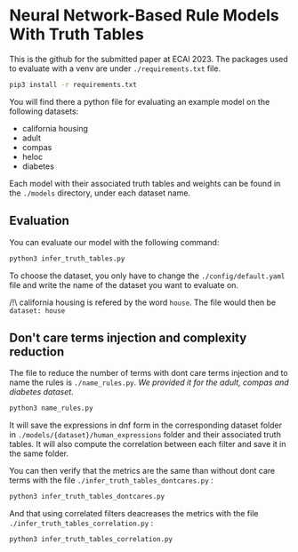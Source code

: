 # Neural Network-Based Rule Models With Truth Tables

This is the github for the submitted paper at ECAI 2023. The packages used to evaluate with a venv are under `./requirements.txt`
file.

```bash
pip3 install -r requirements.txt
```

You will find there a python file for evaluating an example model on the following datasets:

- california housing
- adult
- compas
- heloc
- diabetes

Each model with their associated truth tables and weights can be found in the `./models` directory, under each dataset name.

## Evaluation

You can evaluate our model with the following command:

```bash
python3 infer_truth_tables.py
```

To choose the dataset, you only have to change the `./config/default.yaml` file and write the name of the dataset you want to evaluate on.

/!\ california housing is refered by the word `house`. The file would then be `dataset: house`


## Don't care terms injection and complexity reduction

The file to reduce the number of terms with dont care terms injection and to name the rules is `./name_rules.py`. *We provided it for the adult, compas and diabetes dataset*.

```bash
python3 name_rules.py
```

It will save the expressions in dnf form in the corresponding dataset folder in `./models/{dataset}/human_expressions` folder and their associated truth tables.
It will also compute the correlation between each filter and save it in the same folder.


You can then verify that the metrics are the same than without dont care terms with the file `./infer_truth_tables_dontcares.py` :

```bash
python3 infer_truth_tables_dontcares.py
```

And that using correlated filters deacreases the metrics with the file `./infer_truth_tables_correlation.py` :

```bash
python3 infer_truth_tables_correlation.py
```